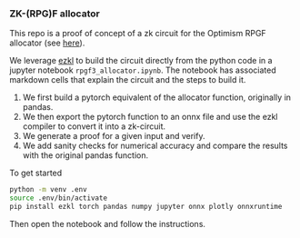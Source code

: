 
### ZK-(RPG)F allocator


This repo is a proof of concept of a zk circuit for the Optimism RPGF allocator (see [here](https://github.com/ethereum-optimism/op-analytics/tree/main/rpgf_calculator)). 

We leverage [ezkl](https://github.com/zkonduit/ezkl) to build the circuit directly from the python code in a jupyter notebook `rpgf3_allocator.ipynb`. The notebook has associated markdown cells that explain the circuit and the steps to build it.

1. We first build a pytorch equivalent of the allocator function, originally in pandas. 
2. We then export the pytorch function to an onnx file and use the ezkl compiler to convert it into a zk-circuit. 
3. We generate a proof for a given input and verify. 
4. We add sanity checks for numerical accuracy and compare the results with the original pandas function.

To get started 

```bash
python -m venv .env
source .env/bin/activate
pip install ezkl torch pandas numpy jupyter onnx plotly onnxruntime
```

Then open the notebook and follow the instructions.

